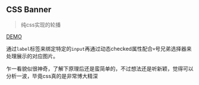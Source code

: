 ## CSS Banner

> 纯css实现的轮播

[DEMO](https://hq-lin.github.io/cool-skills/input-effects/)


通过`label`标签来绑定特定的`input`再通过动态checked属性配合`+`号兄弟选择器来处理展示的对应图片。

乍一看貌似很神奇，了解下原理后还是蛮简单的，不过想法还是听新颖，觉得可以分析一波，毕竟css真的是非常博大精深
